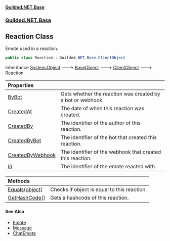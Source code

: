 
#### [Guilded.NET.Base](index 'index')
### [Guilded.NET.Base](index#Guilded_NET_Base 'Guilded.NET.Base')
## Reaction Class
Emote used in a reaction.  
```csharp
public class Reaction : Guilded.NET.Base.ClientObject
```

Inheritance [System.Object](https://docs.microsoft.com/en-us/dotnet/api/System.Object 'System.Object') &#129106; [BaseObject](BaseObject 'Guilded.NET.Base.BaseObject') &#129106; [ClientObject](ClientObject 'Guilded.NET.Base.ClientObject') &#129106; Reaction  

| Properties | |
| :--- | :--- |
| [ByBot](Reaction_ByBot 'Guilded.NET.Base.Reaction.ByBot') | Gets whether the reaction was created by a bot or webhook.<br/> |
| [CreatedAt](Reaction_CreatedAt 'Guilded.NET.Base.Reaction.CreatedAt') | The date of when this reaction was created.<br/> |
| [CreatedBy](Reaction_CreatedBy 'Guilded.NET.Base.Reaction.CreatedBy') | The identifier of the author of this reaction.<br/> |
| [CreatedByBot](Reaction_CreatedByBot 'Guilded.NET.Base.Reaction.CreatedByBot') | The identifier of the bot that created this reaction.<br/> |
| [CreatedByWebhook](Reaction_CreatedByWebhook 'Guilded.NET.Base.Reaction.CreatedByWebhook') | The identifier of the webhook that created this reaction.<br/> |
| [Id](Reaction_Id 'Guilded.NET.Base.Reaction.Id') | The identifier of the emote reacted with.<br/> |

| Methods | |
| :--- | :--- |
| [Equals(object)](Reaction_Equals(object) 'Guilded.NET.Base.Reaction.Equals(object)') | Checks if object is equal to this reaction.<br/> |
| [GetHashCode()](Reaction_GetHashCode() 'Guilded.NET.Base.Reaction.GetHashCode()') | Gets a hashcode of this reaction.<br/> |

#### See Also
- [Emote](Emote 'Guilded.NET.Base.Emote')
- [Message](Message 'Guilded.NET.Base.Chat.Message')
- [ChatEmote](ChatEmote 'Guilded.NET.Base.Chat.ChatEmote')
